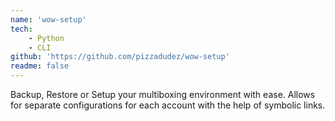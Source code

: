 ```yaml
---
name: 'wow-setup'
tech:
    - Python
    - CLI
github: 'https://github.com/pizzadudez/wow-setup'
readme: false
---
```


Backup, Restore or Setup your multiboxing environment with ease. Allows for separate configurations for each account with the help of symbolic links.